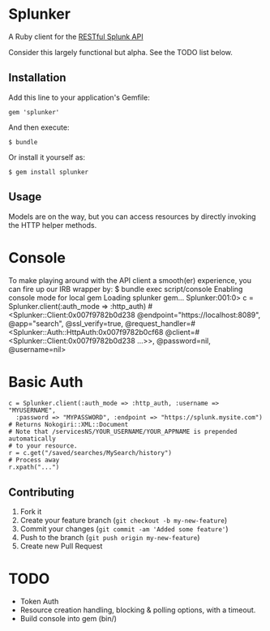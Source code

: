 # Splunker 

A Ruby client for the [RESTful Splunk API](http://dev.splunk.com/view/rest-api-overview/SP-CAAADP8)

Consider this largely functional but alpha.  See the TODO list below.

## Installation

Add this line to your application's Gemfile:

    gem 'splunker'

And then execute:

    $ bundle

Or install it yourself as:

    $ gem install splunker

## Usage

Models are on the way, but you can access resources by directly invoking the
HTTP helper methods.

# Console
To make playing around with the API client a smooth(er) experience, you can fire up our IRB wrapper by:
    $ bundle exec script/console 
    Enabling console mode for local gem
    Loading splunker gem...
    Splunker:001:0> c = Splunker.client(:auth_mode => :http_auth)
    #<Splunker::Client:0x007f9782b0d238 @endpoint="https://localhost:8089", @app="search", @ssl_verify=true, @request_handler=#<Splunker::Auth::HttpAuth:0x007f9782b0cf68 @client=#<Splunker::Client:0x007f9782b0d238 ...>>, @password=nil, @username=nil>

# Basic Auth
    c = Splunker.client(:auth_mode => :http_auth, :username => "MYUSERNAME", 
      :password => "MYPASSWORD", :endpoint => "https://splunk.mysite.com")
    # Returns Nokogiri::XML::Document 
    # Note that /servicesNS/YOUR_USERNAME/YOUR_APPNAME is prepended automatically
    # to your resource.
    r = c.get("/saved/searches/MySearch/history")
    # Process away
    r.xpath("...")
    
## Contributing

1. Fork it
2. Create your feature branch (`git checkout -b my-new-feature`)
3. Commit your changes (`git commit -am 'Added some feature'`)
4. Push to the branch (`git push origin my-new-feature`)
5. Create new Pull Request

# TODO
* Token Auth
* Resource creation handling, blocking & polling options, with a timeout.
* Build console into gem (bin/)
